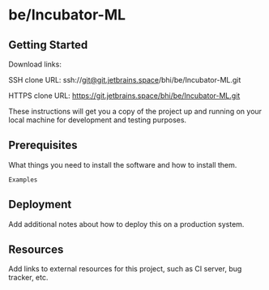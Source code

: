 # be/Incubator-ML



## Getting Started

Download links:

SSH clone URL: ssh://git@git.jetbrains.space/bhi/be/Incubator-ML.git

HTTPS clone URL: https://git.jetbrains.space/bhi/be/Incubator-ML.git



These instructions will get you a copy of the project up and running on your local machine for development and testing purposes.

## Prerequisites

What things you need to install the software and how to install them.

```
Examples
```

## Deployment

Add additional notes about how to deploy this on a production system.

## Resources

Add links to external resources for this project, such as CI server, bug tracker, etc.

